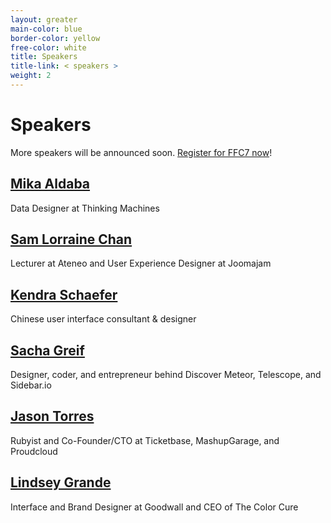 ```yaml
---
layout: greater
main-color: blue
border-color: yellow
free-color:	white
title: Speakers
title-link: < speakers >
weight: 2
---
```


# Speakers

More speakers will be announced soon. <a target="_blank" href="https://www.eventbrite.com/e/form-function-class-7-conference-tickets-24640606718#tickets">Register for FFC7 now</a>!

## <a target="_blank" href="http://mika.ph">Mika Aldaba</a>

Data Designer at Thinking Machines 

## <a target="_blank" href="https://www.linkedin.com/in/samlorrainechan">Sam Lorraine Chan</a>

Lecturer at Ateneo and User Experience Designer at Joomajam

## <a target="_blank" href="http://www.kendraschaefer.com/">Kendra Schaefer</a> 

Chinese user interface consultant & designer

## <a target="_blank" href="http://sachagreif.com">Sacha Greif</a> 

Designer, coder, and entrepreneur behind Discover Meteor, Telescope, and Sidebar.io

## <a target="_blank" href="http://www.jasontorres.com/">Jason Torres</a> 

Rubyist and Co-Founder/CTO at Ticketbase, MashupGarage, and Proudcloud

## <a target="_blank" href="http://www.lindseygrande.com/">Lindsey Grande</a>  

Interface and Brand Designer at Goodwall and CEO of The Color Cure

